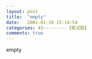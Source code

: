 ```yaml
---
layout: post
title:  "empty"
date:   2001-01-10 15:14:54
categories: 43---------【笔试题】
comments: true
---
```

empty
